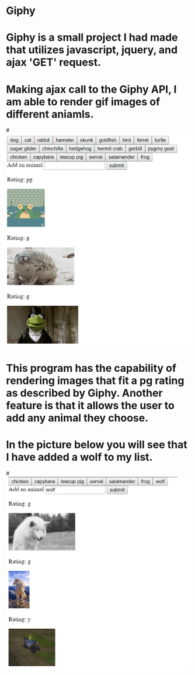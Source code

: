 # Giphy

# Giphy is a small project I had made that utilizes javascript, jquery, and ajax 'GET' request.

# Making ajax call to the Giphy API, I am able to render gif images of different aniamls.

#![Image of CLI](/images/Capture.PNG)

# This program has the capability of rendering images that fit a pg rating as described by Giphy. Another feature is that it allows the user to add any animal they choose.

# In the picture below you will see that I have added a wolf to my list. 

#![Image of CLI](/images/Capture3.PNG)
